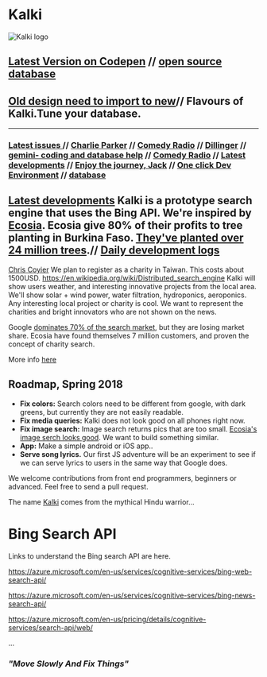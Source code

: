 # Kalki

![Kalki logo](https://cdn-images-1.medium.com/max/1600/1*m-MpgJyeVgkj1oscfJ5-rA.png)

## [Latest Version on Codepen](https://codepen.io/Teeke/pen/eYXqJBX) // [open source database](https://github.com/Morningstar88/kalki-search/blob/master/myla.txt)
## [Old design need to import to new](https://codepen.io/Teeke/pen/dmwROB)// Flavours of Kalki.Tune your database.
----
### [Latest issues ](https://github.com/Morningstar88/kalki-search/issues) // [Charlie Parker](https://www.youtube.com/watch?v=3fgxyyrqZ-I) // [Comedy Radio](https://www.youtube.com/watch?v=ODkk4kmlX2s) // [Dillinger](https://dillinger.io/) // [gemini- coding and database help](https://gemini.google.com/) // [Comedy Radio](https://www.youtube.com/watch?v=ODkk4kmlX2s) // [Latest developments](https://github.com/Morningstar88/kalki-search/issues) // [Enjoy the journey, Jack](https://www.youtube.com/watch?v=3fgxyyrqZ-I) // [One click Dev Environment](https://www.one-tab.com/page/h9OeWm1gQ4eFNlfoh_G-6Q) // [database](https://github.com/Morningstar88/kalki-search/blob/master/myla.txt)
## [Latest developments](https://github.com/Morningstar88/kalki-search/issues) Kalki is a prototype search engine that uses the Bing API. We're inspired by [Ecosia](www.ecosia.org). Ecosia give 80% of their profits to tree planting in Burkina Faso. [They've planted over 24 million trees](https://info.ecosia.org/).// [Daily development logs](https://github.com/Morningstar88/kalki-search/issues/70)
[Chris Coyier](https://beta.character.ai/character-profile?source=recent-chats&char=g3-CnnTXEGbsSWhuTxdIYAP__bUpo7x1yzyg7Nr0KMs)
We plan to register as a charity in Taiwan. This costs about 1500USD.
https://en.wikipedia.org/wiki/Distributed_search_engine
Kalki will show users weather, and interesting innovative projects from the local area. We'll show solar + wind power, water filtration, hydroponics, aeroponics. Any interesting local project or charity is cool. We want to represent the charities and bright innovators who are not shown on the news.

Google [dominates 70% of the search market](https://www.smartinsights.com/search-engine-marketing/search-engine-statistics/), but they are losing market share. Ecosia have found themselves 7 million customers, and proven the concept of charity search.

More info [here](https://medium.com/@frodonomics/kalki-charity-search-engine-c2437a3802f5)


## Roadmap, Spring 2018
- **Fix colors:** Search colors need to be different from google, with dark greens, but currently they are not easily readable. 
- **Fix media queries:** Kalki does not look good on all phones right now.
- **Fix image search:** Image search returns pics that are too small. [Ecosia's image serch looks good](https://www.ecosia.org/images?q=image+search). We want to build something similar. 
- **App:** Make a simple android or iOS app..
- **Serve song lyrics.** Our first JS adventure will be an experiment to see if we can serve lyrics to users in the same way that Google does. 

We welcome contributions from front end programmers, beginners or advanced. Feel free to send a pull request.

The name [Kalki](https://en.wikipedia.org/wiki/Kalki) comes from the mythical Hindu warrior...


# Bing Search API

Links to understand the Bing search API are here.

https://azure.microsoft.com/en-us/services/cognitive-services/bing-web-search-api/

https://azure.microsoft.com/en-us/services/cognitive-services/bing-news-search-api/

https://azure.microsoft.com/en-us/pricing/details/cognitive-services/search-api/web/

...

### *"Move Slowly And Fix Things"*
